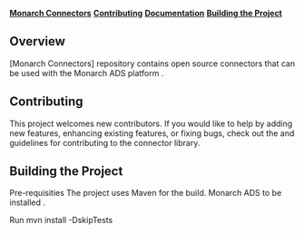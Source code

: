 **[Monarch Connectors](#overview)**
**[Contributing](#contributing)**
**[Documentation](http://docs.ampool-inc.com/)**
**[Building the Project](#building)**

## <a name="overview"></a>Overview

[Monarch Connectors]  repository contains open source connectors that can be used with the Monarch ADS platform <Monarch ADS git link>.


## <a name="contributing"></a>Contributing

This project welcomes new contributors. If you would like to help by adding new features, enhancing existing features, or fixing bugs, check out the <contributing-link> and guidelines for contributing to the connector library.


## <a name="building"></a>Building the Project

Pre-requisities
 The project uses Maven for the build.
 Monarch ADS to be installed  <Monarch ADS git link>.

Run
mvn install -DskipTests


